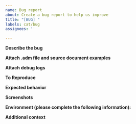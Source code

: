 ```yaml
---
name: Bug report
about: Create a bug report to help us improve
title: "[BUG] "
labels: cat/bug
assignees: ''

---
```


**Describe the bug**
<!--
A clear and concise description of what the bug is. The more info is provided, the more likely we can fix it earlier.
-->

**Attach .adm file and source document examples**
<!--
The .adm archive file you can export from AtlasMap UI contains all metadata to reproduce your mapping. Also don't forget to provide source document examples to reproduce the runtime behavior exactly what you see.
 -->
 
**Attach debug logs**
<!--
If it's a design time issue, attach a backend log with debug enabled
`java -Dlogging.level.io.atlasmap=debug -jar atlasmap-standalone.jar`
or for runtime issue, set the log level for `io.atlasmap` package to debug in your log4j config
 -->
 
**To Reproduce**
<!--
Steps to reproduce the behavior:
1. Go to '...'
2. Click on '....'
3. Scroll down to '....'
4. See error
-->

**Expected behavior**
<!--
A clear and concise description of what you expected to happen.
-->

**Screenshots**
<!--
If applicable, add screenshots to help explain your problem.
-->

**Environment (please complete the following information):**
<!--
- OS: [e.g. iOS]
 - Browser [e.g. chrome, safari]
 - Version [e.g. 22]
-->

**Additional context**
<!--
Add any other context about the problem here.
-->
